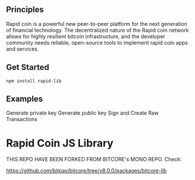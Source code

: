 ## Principles

Rapid coin is a powerful new peer-to-peer platform for the next generation of financial technology. The decentralized nature of the Rapid coin network allows for highly resilient bitcoin infrastructure, and the developer community needs reliable, open-source tools to implement rapid coin apps and services.

## Get Started

```
npm install rapid-lib
```
## Examples

Generate private key
Generate public key
Sign and Create Raw Transactions


Rapid Coin JS Library
=======
THIS REPO HAVE BEEN FORKED FROM BITCORE's MONO REPO. Check: 

https://github.com/bitpay/bitcore/tree/v8.0.0/packages/bitcore-lib

